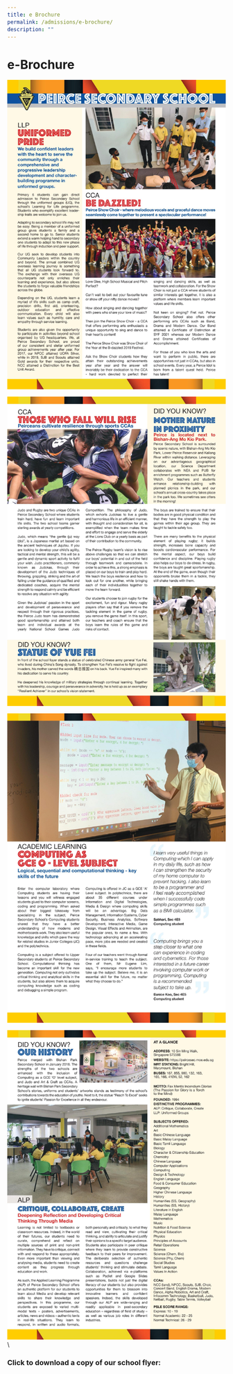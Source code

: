 ```yaml
---
title: e Brochure
permalink: /admissions/e-brochure/
description: ""
---
```

# **e-Brochure**

![](/images/0001-1-scaled.jpg)

![](/images/0002-1-scaled.jpg)

![](/images/0003-1-scaled.jpg)

![](/images/0004-1-scaled.jpg)\

### **Click to download a copy of our school flyer:**


